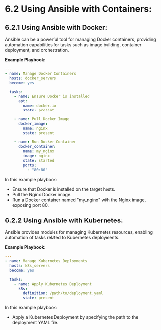 # 6.2 Using Ansible with Containers:

## 6.2.1 Using Ansible with Docker:

Ansible can be a powerful tool for managing Docker containers, providing automation capabilities for tasks such as image building, container deployment, and orchestration.

**Example Playbook:**

```yaml
---
- name: Manage Docker Containers
  hosts: docker_servers
  become: yes

  tasks:
    - name: Ensure Docker is installed
      apt:
        name: docker.io
        state: present

    - name: Pull Docker Image
      docker_image:
        name: nginx
        state: present

    - name: Run Docker Container
      docker_container:
        name: my_nginx
        image: nginx
        state: started
        ports:
          - "80:80"
```

In this example playbook:

- Ensure that Docker is installed on the target hosts.
- Pull the Nginx Docker image.
- Run a Docker container named "my_nginx" with the Nginx image, exposing port 80.

## 6.2.2 Using Ansible with Kubernetes:

Ansible provides modules for managing Kubernetes resources, enabling automation of tasks related to Kubernetes deployments.

**Example Playbook:**

```yaml
---
- name: Manage Kubernetes Deployments
  hosts: k8s_servers
  become: yes

  tasks:
    - name: Apply Kubernetes Deployment
      k8s:
        definition: /path/to/deployment.yaml
        state: present
```

In this example playbook:

- Apply a Kubernetes Deployment by specifying the path to the deployment YAML file.
